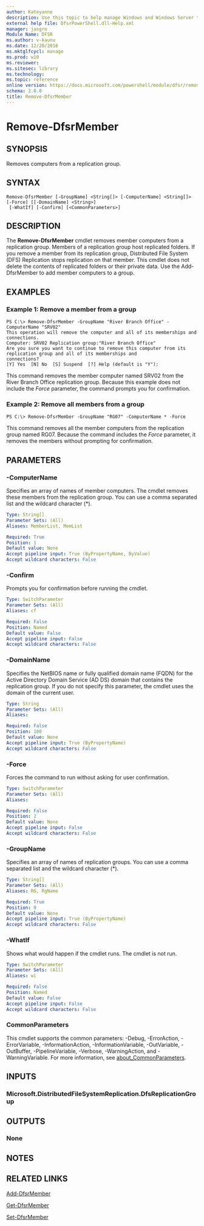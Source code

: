 ```yaml
---
author: Kateyanne
description: Use this topic to help manage Windows and Windows Server technologies with Windows PowerShell.
external help file: DfsrPowerShell.dll-Help.xml
manager: jasgro
Module Name: DFSR
ms.author: v-kaunu
ms.date: 12/20/2016
ms.mktglfcycl: manage
ms.prod: w10
ms.reviewer: 
ms.sitesec: library
ms.technology: 
ms.topic: reference
online version: https://docs.microsoft.com/powershell/module/dfsr/remove-dfsrmember?view=windowsserver2019-ps&wt.mc_id=ps-gethelp
schema: 2.0.0
title: Remove-DfsrMember
---
```


# Remove-DfsrMember

## SYNOPSIS
Removes computers from a replication group.

## SYNTAX

```
Remove-DfsrMember [-GroupName] <String[]> [-ComputerName] <String[]> [-Force] [[-DomainName] <String>]
 [-WhatIf] [-Confirm] [<CommonParameters>]
```

## DESCRIPTION
The **Remove-DfsrMember** cmdlet removes member computers from a replication group.
Members of a replication group host replicated folders.
If you remove a member from its replication group, Distributed File System (DFS) Replication stops replication on that member.
This cmdlet does not delete the contents of replicated folders or their private data.
Use the Add-DfsrMember to add member computers to a group.

## EXAMPLES

### Example 1: Remove a member from a group
```
PS C:\> Remove-DfsrMember -GroupName "River Branch Office" -ComputerName "SRV02"
This operation will remove the computer and all of its memberships and connections. 
Computer: SRV02 Replication group:"River Branch Office" 
Are you sure you want to continue to remove this computer from its replication group and all of its memberships and
connections?
[Y] Yes  [N] No  [S] Suspend  [?] Help (default is "Y"):
```

This command removes the member computer named SRV02 from the River Branch Office replication group.
Because this example does not include the *Force* parameter, the command prompts you for confirmation.

### Example 2: Remove all members from a group
```
PS C:\> Remove-DfsrMember -GroupName "RG07" -ComputerName * -Force
```

This command removes all the member computers from the replication group named RG07.
Because the command includes the *Force* parameter, it removes the members without prompting for confirmation.

## PARAMETERS

### -ComputerName
Specifies an array of names of member computers.
The cmdlet removes these members from the replication group.
You can use a comma separated list and the wildcard character (*).

```yaml
Type: String[]
Parameter Sets: (All)
Aliases: MemberList, MemList

Required: True
Position: 1
Default value: None
Accept pipeline input: True (ByPropertyName, ByValue)
Accept wildcard characters: False
```

### -Confirm
Prompts you for confirmation before running the cmdlet.

```yaml
Type: SwitchParameter
Parameter Sets: (All)
Aliases: cf

Required: False
Position: Named
Default value: False
Accept pipeline input: False
Accept wildcard characters: False
```

### -DomainName
Specifies the NetBIOS name or fully qualified domain name (FQDN) for the Active Directory Domain Service (AD DS) domain that contains the replication group.
If you do not specify this parameter, the cmdlet uses the domain of the current user.

```yaml
Type: String
Parameter Sets: (All)
Aliases: 

Required: False
Position: 100
Default value: None
Accept pipeline input: True (ByPropertyName)
Accept wildcard characters: False
```

### -Force
Forces the command to run without asking for user confirmation.

```yaml
Type: SwitchParameter
Parameter Sets: (All)
Aliases: 

Required: False
Position: 2
Default value: None
Accept pipeline input: False
Accept wildcard characters: False
```

### -GroupName
Specifies an array of names of replication groups.
You can use a comma separated list and the wildcard character (*).

```yaml
Type: String[]
Parameter Sets: (All)
Aliases: RG, RgName

Required: True
Position: 0
Default value: None
Accept pipeline input: True (ByPropertyName)
Accept wildcard characters: False
```

### -WhatIf
Shows what would happen if the cmdlet runs.
The cmdlet is not run.

```yaml
Type: SwitchParameter
Parameter Sets: (All)
Aliases: wi

Required: False
Position: Named
Default value: False
Accept pipeline input: False
Accept wildcard characters: False
```

### CommonParameters
This cmdlet supports the common parameters: -Debug, -ErrorAction, -ErrorVariable, -InformationAction, -InformationVariable, -OutVariable, -OutBuffer, -PipelineVariable, -Verbose, -WarningAction, and -WarningVariable. For more information, see [about_CommonParameters](https://go.microsoft.com/fwlink/?LinkID=113216).

## INPUTS

### Microsoft.DistributedFileSystemReplication.DfsReplicationGroup

## OUTPUTS

### None

## NOTES

## RELATED LINKS

[Add-DfsrMember](./Add-DfsrMember.md)

[Get-DfsrMember](./Get-DfsrMember.md)

[Set-DfsrMember](./Set-DfsrMember.md)

